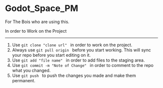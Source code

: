 # Godot_Space_PM
For The Bois who are using this.

In order to Work on the Project

----------------------------------------

1. Use `git clone "clone url" ` in order to work on the project.
2. Always use `git pull origin ` before you start working. This will sync your repo before you start editing on it.
3. Use `git add "file name" ` in order to add files to the staging area.
4. Use `git commit -m "Note of Change" ` in order to comment to the repo what you changed.
5. Use `git push ` to push the changes you made and make them permanent.


